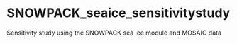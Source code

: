 # SNOWPACK_seaice_sensitivitystudy
Sensitivity study using the SNOWPACK sea ice module and MOSAIC data
